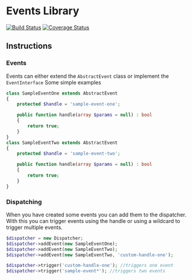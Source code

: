 # Events Library
[![Build Status](https://travis-ci.org/mic2100/events.png?branch=master)](https://travis-ci.org/mic2100/events)
[![Coverage Status](https://coveralls.io/repos/github/mic2100/events/badge.svg)](https://coveralls.io/github/mic2100/events)
## Instructions
### Events
Events can either extend the `AbstractEvent` class or implement the `EventInterface`
Some simple examples
```php
class SampleEventOne extends AbstractEvent
{
    protected $handle = 'sample-event-one';

    public function handle(array $params = null) : bool
    {
        return true;
    }
}
class SampleEventTwo extends AbstractEvent
{
    protected $handle = 'sample-event-two';

    public function handle(array $params = null) : bool
    {
        return true;
    }
}
```

### Dispatching
When you have created some events you can add them to the dispatcher.
With this you can trigger events using the handle or using a wildcard to trigger multiple events.

```php
$dispatcher = new Dispatcher;
$dispatcher->addEvent(new SampleEventOne);
$dispatcher->addEvent(new SampleEventTwo);
$dispatcher->addEvent(new SampleEventTwo, 'custom-handle-one');

$dispatcher->trigger('custom-handle-one'); //triggers one event
$dispatcher->trigger('sample-event*'); //triggers two events
```
